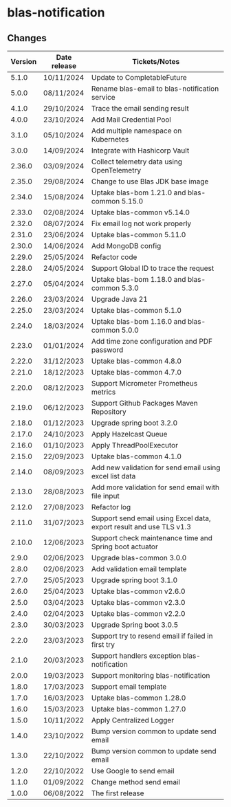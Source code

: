 # blas-notification

## Changes

| Version | Date release | Tickets/Notes                                                       |
|---------|--------------|---------------------------------------------------------------------|
| 5.1.0   | 10/11/2024   | Update to CompletableFuture                                         |
| 5.0.0   | 08/11/2024   | Rename blas-email to blas-notification service                      |
| 4.1.0   | 29/10/2024   | Trace the email sending result                                      |
| 4.0.0   | 23/10/2024   | Add Mail Credential Pool                                            |
| 3.1.0   | 05/10/2024   | Add multiple namespace on Kubernetes                                |
| 3.0.0   | 14/09/2024   | Integrate with Hashicorp Vault                                      |
| 2.36.0  | 03/09/2024   | Collect telemetry data using OpenTelemetry                          |
| 2.35.0  | 29/08/2024   | Change to use Blas JDK base image                                   |
| 2.34.0  | 15/08/2024   | Uptake blas-bom 1.21.0 and blas-common 5.15.0                       |
| 2.33.0  | 02/08/2024   | Uptake blas-common v5.14.0                                          |
| 2.32.0  | 08/07/2024   | Fix email log not work properly                                     |
| 2.31.0  | 23/06/2024   | Uptake blas-common 5.11.0                                           |
| 2.30.0  | 14/06/2024   | Add MongoDB config                                                  |
| 2.29.0  | 25/05/2024   | Refactor code                                                       |
| 2.28.0  | 24/05/2024   | Support Global ID to trace the request                              |
| 2.27.0  | 05/04/2024   | Uptake blas-bom 1.18.0 and blas-common 5.3.0                        |
| 2.26.0  | 23/03/2024   | Upgrade Java 21                                                     |
| 2.25.0  | 23/03/2024   | Uptake blas-common 5.1.0                                            |
| 2.24.0  | 18/03/2024   | Uptake blas-bom 1.16.0 and blas-common 5.0.0                        |
| 2.23.0  | 01/01/2024   | Add time zone configuration and PDF password                        |
| 2.22.0  | 31/12/2023   | Uptake blas-common 4.8.0                                            |
| 2.21.0  | 18/12/2023   | Uptake blas-common 4.7.0                                            |
| 2.20.0  | 08/12/2023   | Support Micrometer Prometheus metrics                               |
| 2.19.0  | 06/12/2023   | Support Github Packages Maven Repository                            |
| 2.18.0  | 01/12/2023   | Upgrade spring boot 3.2.0                                           |
| 2.17.0  | 24/10/2023   | Apply Hazelcast Queue                                               |
| 2.16.0  | 01/10/2023   | Apply ThreadPoolExecutor                                            |
| 2.15.0  | 22/09/2023   | Uptake blas-common 4.1.0                                            |
| 2.14.0  | 08/09/2023   | Add new validation for send email using excel list data             |
| 2.13.0  | 28/08/2023   | Add more validation for send email with file input                  |
| 2.12.0  | 27/08/2023   | Refactor log                                                        |
| 2.11.0  | 31/07/2023   | Support send email using Excel data, export result and use TLS v1.3 |
| 2.10.0  | 12/06/2023   | Support check maintenance time and Spring boot actuator             |
| 2.9.0   | 02/06/2023   | Upgrade blas-common 3.0.0                                           |
| 2.8.0   | 02/06/2023   | Add validation email template                                       |
| 2.7.0   | 25/05/2023   | Upgrade spring boot 3.1.0                                           |
| 2.6.0   | 25/04/2023   | Uptake blas-common v2.6.0                                           |
| 2.5.0   | 03/04/2023   | Uptake blas-common v2.3.0                                           |
| 2.4.0   | 02/04/2023   | Uptake blas-common v2.2.0                                           |
| 2.3.0   | 30/03/2023   | Upgrade Spring boot 3.0.5                                           |
| 2.2.0   | 23/03/2023   | Support try to resend email if failed in first try                  |
| 2.1.0   | 20/03/2023   | Support handlers exception blas-notification                        |
| 2.0.0   | 19/03/2023   | Support monitoring blas-notification                                |
| 1.8.0   | 17/03/2023   | Support email template                                              |
| 1.7.0   | 16/03/2023   | Uptake blas-common 1.28.0                                           |
| 1.6.0   | 15/03/2023   | Uptake blas-common 1.27.0                                           |
| 1.5.0   | 10/11/2022   | Apply Centralized Logger                                            |
| 1.4.0   | 23/10/2022   | Bump version common to update send email                            |
| 1.3.0   | 22/10/2022   | Bump version common to update send email                            |
| 1.2.0   | 22/10/2022   | Use Google to send email                                            |
| 1.1.0   | 01/09/2022   | Change method send email                                            |
| 1.0.0   | 06/08/2022   | The first release                                                   |
